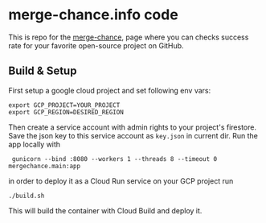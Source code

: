 # merge-chance.info code
This is repo for the [merge-chance](https://merge-chance.info), page where you can checks success rate for your favorite open-source project on GitHub.

## Build & Setup
First setup a google cloud project and set following env vars:
```shell
export GCP_PROJECT=YOUR_PROJECT
export GCP_REGION=DESIRED_REGION
```
Then create a service account with admin rights to your project's firestore. Save the json key to this service account as `key.json` in current dir.
Run the app locally with 
```shell
 gunicorn --bind :8080 --workers 1 --threads 8 --timeout 0 mergechance.main:app
```
in order to deploy it as a Cloud Run service on your GCP project run 
```shell
./build.sh
```
This will build the container with Cloud Build and deploy it.
